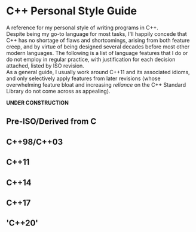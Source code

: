 # C++ Personal Style Guide

A reference for my personal style of writing programs in C++.  
Despite being my go-to language for most tasks, I'll happily concede that C++ has no shortage of flaws and shortcomings, arising from both feature creep, and by virtue of being designed several decades before most other modern languages. The following is a list of language features that I do or do not employ in regular practice, with justification for each decision attached, listed by ISO revision.  
As a general guide, I usually work around C++11 and its associated idioms, and only selectively apply features from later revisions (whose overwhelming feature bloat and increasing _reliance_ on the C++ Standard Library do not come across as appealing).

**UNDER CONSTRUCTION**


## Pre-ISO/Derived from C


## C++98/C++03


## C++11


## C++14


## C++17


## 'C++20'
